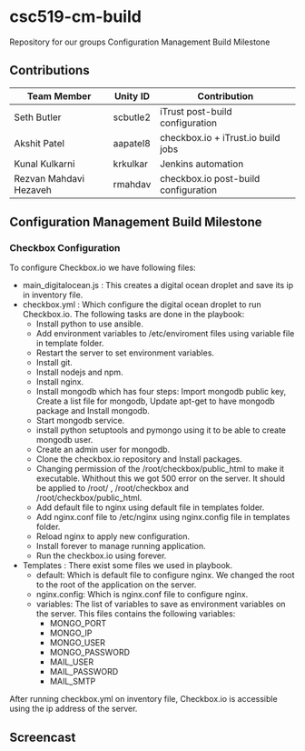 # csc519-cm-build
Repository for our groups Configuration Management Build Milestone

## Contributions

| Team Member   | Unity ID | Contribution   
| ------------- | ----------- | ------------ 
| Seth Butler      | scbutle2 |   iTrust post-build configuration       
| Akshit Patel     | aapatel8 |   checkbox.io + iTrust.io build jobs
| Kunal Kulkarni | krkulkar | Jenkins automation
| Rezvan Mahdavi Hezaveh  |  rmahdav |   checkbox.io post-build configuration

## Configuration Management Build Milestone

### Checkbox Configuration

To configure Checkbox.io we have following files:
* main_digitalocean.js :  This creates a digital ocean droplet and save its ip in inventory file.
* checkbox.yml : Which configure the digital ocean droplet to run Checkbox.io. The following tasks are done in the playbook:
  - Install python to use ansible.
  - Add environment variables to /etc/enviroment files using variable file in template folder.
  - Restart the server to set environment variables.
  - Install git.
  - Install nodejs and npm.
  - Install nginx.
  - Install mongodb which has four steps: Import mongodb public key, Create a list file for mongodb, Update apt-get to have mongodb package and Install mongodb.
  - Start mongodb service.
  - install python setuptools and pymongo using it to be able to create mongodb user.
  - Create an admin user for mongodb.
  - Clone the checkbox.io repository and Install packages.
  - Changing permission of the /root/checkbox/public_html to make it executable. Whithout this we got 500 error on the server. It should be applied to /root/ , /root/checkbox and /root/checkbox/public_html.
  - Add default file to nginx using default file in templates folder.
  - Add nginx.conf file to /etc/nginx using nginx.config file in templates folder.
  - Reload nginx to apply new configuration.
  - Install forever to manage running application.
  - Run the checkbox.io using forever.
* Templates : There exist some files we used in playbook.
  - default: Which is default file to configure nginx. We changed the root to the root of the application on the server.
  - nginx.config: Which is nginx.conf file to configure nginx.
  - variables: The list of variables to save as environment variables on the server. This files contains the following variables:
    - MONGO_PORT
    - MONGO_IP
    - MONGO_USER
    - MONGO_PASSWORD
    - MAIL_USER
    - MAIL_PASSWORD
    - MAIL_SMTP

After running checkbox.yml on inventory file, Checkbox.io is accessible using the ip address of the server.

## Screencast
